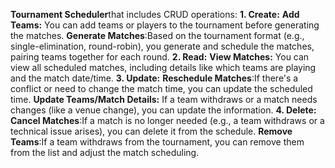 **Tournament Scheduler**that includes CRUD operations:
**1. Create:**
**Add Teams:** You can add teams or players to the tournament before generating the matches.
**Generate Matches**:Based on the tournament format (e.g., single-elimination, round-robin), you generate and schedule the matches, pairing teams together for each round.
**2. Read:**
**View Matches:** You can view all scheduled matches, including details like which teams are playing and the match date/time.
**3. Update:**
**Reschedule Matches**:If there's a conflict or need to change the match time, you can update the scheduled time.
**Update Teams/Match Details:** If a team withdraws or a match needs changes (like a venue change), you can update the information.
**4. Delete:**
**Cancel Matches**:If a match is no longer needed (e.g., a team withdraws or a technical issue arises), you can delete it from the schedule.
**Remove Teams**:If a team withdraws from the tournament, you can remove them from the list and adjust the match scheduling.
